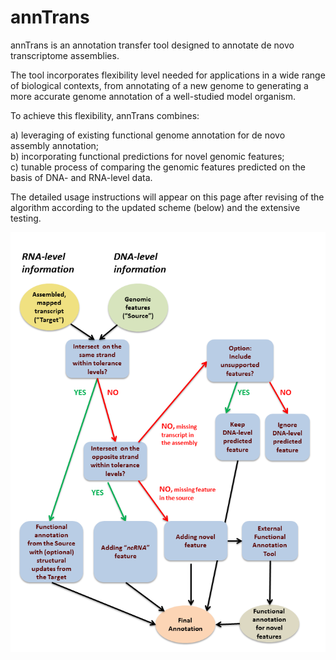 # annTrans
annTrans is an annotation transfer tool designed to annotate de novo transcriptome assemblies. 


The tool incorporates flexibility level needed for applications in a wide range of biological contexts, from annotating of a new genome to generating a more accurate genome annotation of a well-studied model organism. 


To achieve this flexibility, annTrans combines:    

  a) leveraging of existing functional genome annotation for de novo assembly annotation;    
  b) incorporating functional predictions for novel genomic features;    
  c) tunable process of comparing the genomic features predicted on the basis of DNA- and RNA-level data.     
  
  
The detailed usage instructions will appear on this page after revising of the algorithm according to the updated scheme (below) and the extensive testing. 
  
![annTrans scheme](annTrans2016_scheme.png)

